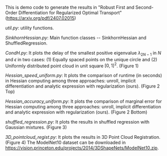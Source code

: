This is demo code to generate the results in "Robust First and Second-Order Differentiation for Regularized
Optimal Transport" (https://arxiv.org/pdf/2407.02015)

*util.py*: utility functions. 

*SinkhornHessian.py*: Main function classes -- SinkhornHessian and ShuffledRegression. 

*CondH.py*: It plots the delay of the smallest positive eigenvalue $\lambda_{2N-1}$ in $N$ and $\epsilon$ in two cases: (1) Equally spaced points on the unique circle and (2)  Uniformly distributed point cloud in unit square $[0,1]^2$.  (Figure 1)

*Hessian_speed_uniform.py*: It plots the comparison of runtime (in seconds) in Hessian computing among three approaches: unroll, implicit differentiation and analytic expression with regularization (ours). (Figure 2 Top)

*Hessian_accuracy_uniform.py*: It plots the comparison of marginal error for Hessian computing among three approaches: unroll, implicit differentiation and analytic expression with regularization (ours). (Figure 2 Bottom)

*shuffled_regression.py*: It plots the results in shuffled regression with Gaussian mixtures. (Figure 3)

*3D_pointcloud_regist.py*: It plots the results in 3D Point Cloud Registration. (Figure 4) The ModelNet10 dataset can be downloaded in https://vision.princeton.edu/projects/2014/3DShapeNets/ModelNet10.zip. 


